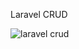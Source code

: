 Laravel CRUD 

![laravel crud](https://user-images.githubusercontent.com/33520142/144707126-6c6ea52f-e2a9-4d47-a21a-547092e7fa60.PNG)